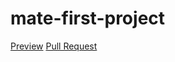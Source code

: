 # mate-first-project
[Preview](https://hrynyknataliia.github.io/mate-first-project/)
[Pull Request](https://github.com/HrynykNataliia/mate-first-project/pull/1)
